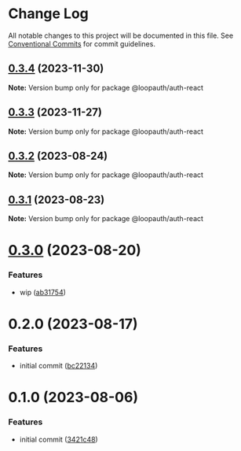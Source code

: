 # Change Log

All notable changes to this project will be documented in this file.
See [Conventional Commits](https://conventionalcommits.org) for commit guidelines.

## [0.3.4](https://github.com/betaly/loopauth-js/compare/@loopauth/auth-react@0.3.3...@loopauth/auth-react@0.3.4) (2023-11-30)

**Note:** Version bump only for package @loopauth/auth-react





## [0.3.3](https://github.com/betaly/loopauth-js/compare/@loopauth/auth-react@0.3.2...@loopauth/auth-react@0.3.3) (2023-11-27)

**Note:** Version bump only for package @loopauth/auth-react





## [0.3.2](https://github.com/betaly/loopauth-js/compare/@loopauth/auth-react@0.3.1...@loopauth/auth-react@0.3.2) (2023-08-24)

**Note:** Version bump only for package @loopauth/auth-react





## [0.3.1](https://github.com/betaly/loopauth-js/compare/@loopauth/auth-react@0.3.0...@loopauth/auth-react@0.3.1) (2023-08-23)

**Note:** Version bump only for package @loopauth/auth-react





# [0.3.0](https://github.com/betaly/loopauth-js/compare/@loopauth/auth-react@0.2.0...@loopauth/auth-react@0.3.0) (2023-08-20)


### Features

* wip ([ab31754](https://github.com/betaly/loopauth-js/commit/ab31754ee965c6a2f7bab7299cc84bfcda3175fe))





# 0.2.0 (2023-08-17)


### Features

* initial commit ([bc22134](https://github.com/betaly/loopauth-js/commit/bc221345d4fd004234c6ebbf44f13dc6790a388f))





# 0.1.0 (2023-08-06)


### Features

* initial commit ([3421c48](https://gitr.net/betaly/loopx/commits/3421c48046c094d0f6e1e68a2fbf35b5facd6736))
